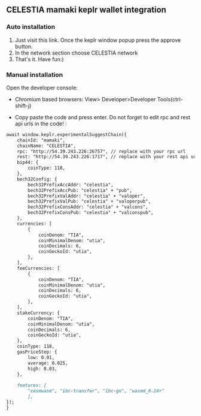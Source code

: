 ## CELESTIA mamaki keplr wallet integration
<!--
#### Requirements 
[keplr wallet extension](https://google.com)
-->
### Auto installation
1) Just visit this link. Once the keplr window popup press the approve button.  
2) In the network section choose CELESTIA network  
3) That's it. Have fun:)  

### Manual installation

Open the developer console:

- Chromium based browsers: View> Developer>Developer Tools(ctrl-shift-j)

- Copy paste the code and press enter. Do not forget to edit rpc and rest api urls in the code! :


```markdown
await window.keplr.experimentalSuggestChain({
    chainId: "mamaki",
    chainName: "CELESTIA",
    rpc: "http://54.39.243.226:26757", // replace with your rpc url
    rest: "http://54.39.243.226:1717", // replace with your rest api url
    bip44: {
        coinType: 118,
    },
    bech32Config: {
        bech32PrefixAccAddr: "celestia",
        bech32PrefixAccPub: "celestia" + "pub",
        bech32PrefixValAddr: "celestia" + "valoper",
        bech32PrefixValPub: "celestia" + "valoperpub",
        bech32PrefixConsAddr: "celestia" + "valcons",
        bech32PrefixConsPub: "celestia" + "valconspub",
    },
    currencies: [ 
        { 
            coinDenom: "TIA", 
            coinMinimalDenom: "utia", 
            coinDecimals: 6, 
            coinGeckoId: "utia", 
        }, 
    ],
    feeCurrencies: [
        {
            coinDenom: "TIA",
            coinMinimalDenom: "utia",
            coinDecimals: 6,
            coinGeckoId: "utia",
        },
    ],
    stakeCurrency: {
        coinDenom: "TIA",
        coinMinimalDenom: "utia",
        coinDecimals: 6,
        coinGeckoId: "utia",
    },
    coinType: 118,
    gasPriceStep: {
        low: 0.01,
        average: 0.025,
        high: 0.03,
    },
    
    features: [
        "cosmwasm", "ibc-transfer", "ibc-go", "wasmd_0.24+"
        ],
});
}
```
